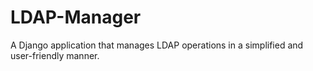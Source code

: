 # LDAP-Manager
A Django application that manages LDAP operations in a simplified and user-friendly manner.

